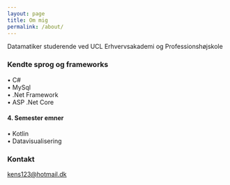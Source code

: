 ```yaml
---
layout: page
title: Om mig
permalink: /about/
---
```


Datamatiker studerende ved UCL Erhvervsakademi og Professionshøjskole

### Kendte sprog og frameworks
&bull; C# <br>
&bull; MySql <br>
&bull; .Net Framework <br>
&bull; ASP .Net Core <br>
#### 4. Semester emner
&bull; Kotlin <br>
&bull; Datavisualisering <br>

### Kontakt

[kens123@hotmail.dk](mailto:kens123@hotmail.dk)
